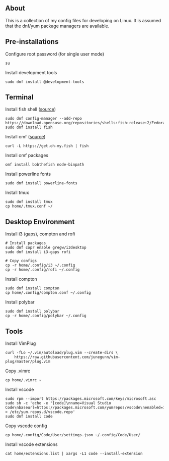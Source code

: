 ## About

This is a collection of my config files for developing on Linux. It is assumed that the dnf/yum package managers are available.

## Pre-installations

Configure root password (for single user mode)

    su

Install development tools

    sudo dnf install @development-tools

## Terminal

Install fish shell ([source](https://software.opensuse.org/download.html?project=shells%3Afish%3Arelease%3A2&package=fish))

    sudo dnf config-manager --add-repo https://download.opensuse.org/repositories/shells:fish:release:2/Fedora_27/shells:fish:release:2.repo
    sudo dnf install fish

Install omf ([source](https://github.com/oh-my-fish/oh-my-fish))

    curl -L https://get.oh-my.fish | fish

Install omf packages

    omf install bobthefish node-binpath

Install powerline fonts

    sudo dnf install powerline-fonts

Install tmux

    sudo dnf install tmux
    cp home/.tmux.conf ~/

## Desktop Environment

Install i3 (gaps), compton and rofi

    # Install packages
    sudo dnf copr enable gregw/i3desktop
    sudo dnf install i3-gaps rofi

    # Copy configs
    cp -r home/.config/i3 ~/.config
    cp -r home/.config/rofi ~/.config
    
Install compton

    sudo dnf install compton
    cp home/.config/compton.conf ~/.config

Install polybar

    sudo dnf install polybar
    cp -r home/.config/polybar ~/.config


## Tools

Install VimPlug

    curl -fLo ~/.vim/autoload/plug.vim --create-dirs \
        https://raw.githubusercontent.com/junegunn/vim-plug/master/plug.vim

Copy .vimrc

    cp home/.vimrc ~

Install vscode

    sudo rpm --import https://packages.microsoft.com/keys/microsoft.asc
    sudo sh -c 'echo -e "[code]\nname=Visual Studio Code\nbaseurl=https://packages.microsoft.com/yumrepos/vscode\nenabled=1\ngpgcheck=1\ngpgkey=https://packages.microsoft.com/keys/microsoft.asc" > /etc/yum.repos.d/vscode.repo'
    sudo dnf install code

Copy vscode config

    cp home/.config/Code/User/settings.json ~/.config/Code/User/

Install vscode extensions

    cat home/extensions.list | xargs -L1 code --install-extension
